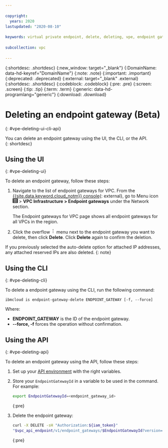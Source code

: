 ```yaml
---

copyright:
  years: 2020
lastupdated: "2020-08-10"

keywords: virtual private endpoint, delete, deleting, vpe, endpoint gateway

subcollection: vpc

---
```


{:shortdesc: .shortdesc}
{:new_window: target="_blank"}
{:DomainName: data-hd-keyref="DomainName"}
{:note: .note}
{:important: .important}
{:deprecated: .deprecated}
{:external: target="_blank" .external}
{:shortdesc: .shortdesc}
{:codeblock: .codeblock}
{:pre: .pre}
{:screen: .screen}
{:tip: .tip}
{:term: .term}
{:generic: data-hd-programlang="generic"}
{:download: .download}

# Deleting an endpoint gateway (Beta)
{: #vpe-deleting-ui-cli-api}

You can delete an endpoint gateway using the UI, the CLI, or the API.  
{: shortdesc}

## Using the UI
{: #vpe-deleting-ui}

To delete an endpoint gateway, follow these steps:

1. Navigate to the list of endpoint gateways for VPC. From the [{{site.data.keyword.cloud_notm}} console](https://{DomainName}/vpc-ext){: external}, go to Menu icon ![Menu icon](/images/menu_icon.png) > **VPC Infrastructure > Endpoint gateways** under the Network section.

   The Endpoint gateways for VPC page shows all endpoint gateways for all VPCs in the region.

2. Click the overflow ![overflow menu](images/overflow.png) menu next to the endpoint gateway you want to delete, then click **Delete**. Click **Delete** again to confirm the deletion.

If you previously selected the auto-delete option for attached IP addresses, any attached reserved IPs are also deleted.
{: note}


## Using the CLI
{: #vpe-deleting-cli}

To delete a endpoint gateway using the CLI, run the following command:

```
ibmcloud is endpoint-gateway-delete ENDPOINT_GATEWAY [-f, --force]
```

Where:

* **ENDPOINT_GATEWAY** is the ID of the endpoint gateway.
* **--force, -f** forces the operation without confirmation.

## Using the API
{: #vpe-deleting-api}

To delete an endpoint gateway using the API, follow these steps:  

1. Set up your [API environment](/docs/vpc?topic=vpc-set-up-environment#api-prerequisites-setup) with
the right variables.

2. Store your `EndpointGatewayId` in a variable to be used in the command. For example:

    ```sh
    export EndpointGatewayId=<endpoint_gateway_id>
    ```
    {:pre}      

3. Delete the endpoint gateway:

   ```sh
   curl -X DELETE -sH "Authorization:${iam_token}"
   "$vpc_api_endpoint/v1/endpoint_gateways/$EndpointGatewayId?version=$api_version&generation=2"
   ```
   {:pre}
